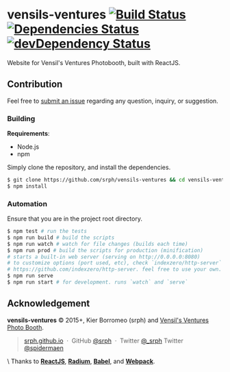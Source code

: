 # vensils-ventures [![Build Status](https://travis-ci.org/srph/vensils-ventures.svg?branch=master)](https://travis-ci.org/srph/vensils-ventures?branch=master) [![Dependencies Status](https://david-dm.org/srph/vensils-ventures.svg)](https://david-dm.org/srph/vensils-ventures.svg) [![devDependency Status](https://david-dm.org/srph/vensils-ventures/dev-status.svg)](https://david-dm.org/cdnjs/cdnjs#info=devDependencies)

Website for Vensil's Ventures Photobooth, built with ReactJS.

## Contribution

Feel free to [submit an issue](https://github.com/srph/vensils-ventures/issues/) regarding any question, inquiry, or suggestion.

### Building

**Requirements**:
- Node.js
- npm

Simply clone the repository, and install the dependencies.

```bash
$ git clone https://github.com/srph/vensils-ventures && cd vensils-ventures
$ npm install
```

### Automation

Ensure that you are in the project root directory.

```bash
$ npm test # run the tests
$ npm run build # build the scripts
$ npm run watch # watch for file changes (builds each time)
$ npm run prod # build the scripts for production (minification)
# starts a built-in web server (serving on http://0.0.0.0:8080)
# to customize options (port used, etc), check `indexzero/http-server`
# https://github.com/indexzero/http-server. feel free to use your own.
$ npm run serve
$ npm run start # for development. runs `watch` and `serve`
```

## Acknowledgement

**vensils-ventures** © 2015+, Kier Borromeo (srph) and [Vensil's Ventures Photo Booth](https://www.facebook.com/vensilsventuresPHOTOBOOTH).

> [srph.github.io](http://srph.github.io) &nbsp;&middot;&nbsp;
> GitHub [@srph](https://github.com/srph) &nbsp;&middot;&nbsp;
> Twitter [@_srph](https://twitter.com/_srph)
> Twitter [@spidermaen](https://twitter.com/spidermaen)

\ Thanks to **[ReactJS](https://facebook.github.io/react)**, **[Radium](https://github.com/FormidableLabs/radium)**, **[Babel](https://babeljs.io)**, and **[Webpack](https://webpack.github.io)**.
